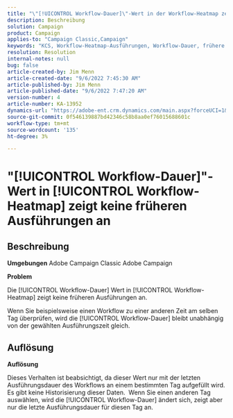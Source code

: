 ```yaml
---
title: "\"[!UICONTROL Workflow-Dauer]\"-Wert in der Workflow-Heatmap zeigt keine früheren Ausführungen an."
description: Beschreibung
solution: Campaign
product: Campaign
applies-to: "Campaign Classic,Campaign"
keywords: "KCS, Workflow-Heatmap-Ausführungen, Workflow-Dauer, frühere Ausführungen, Adobe Campaign"
resolution: Resolution
internal-notes: null
bug: false
article-created-by: Jim Menn
article-created-date: "9/6/2022 7:45:30 AM"
article-published-by: Jim Menn
article-published-date: "9/6/2022 7:47:20 AM"
version-number: 4
article-number: KA-13952
dynamics-url: "https://adobe-ent.crm.dynamics.com/main.aspx?forceUCI=1&pagetype=entityrecord&etn=knowledgearticle&id=026920e0-b72d-ed11-9db1-0022480866ad"
source-git-commit: 0f546139887bd42346c58b8aa0ef76015688601c
workflow-type: tm+mt
source-wordcount: '135'
ht-degree: 3%

---
```


# &quot;[!UICONTROL Workflow-Dauer]&quot;-Wert in [!UICONTROL Workflow-Heatmap] zeigt keine früheren Ausführungen an

## Beschreibung


<b>Umgebungen</b>
Adobe Campaign Classic Adobe Campaign

<b>Problem</b>

Die [!UICONTROL Workflow-Dauer] Wert in [!UICONTROL Workflow-Heatmap] zeigt keine früheren Ausführungen an.

Wenn Sie beispielsweise einen Workflow zu einer anderen Zeit am selben Tag überprüfen, wird die [!UICONTROL Workflow-Dauer] bleibt unabhängig von der gewählten Ausführungszeit gleich.


## Auflösung


<b>Auflösung</b>

Dieses Verhalten ist beabsichtigt, da dieser Wert nur mit der letzten Ausführungsdauer des Workflows an einem bestimmten Tag aufgefüllt wird.
Es gibt keine Historisierung dieser Daten. 
Wenn Sie einen anderen Tag auswählen, wird die [!UICONTROL Workflow-Dauer] ändert sich, zeigt aber nur die letzte Ausführungsdauer für diesen Tag an.


